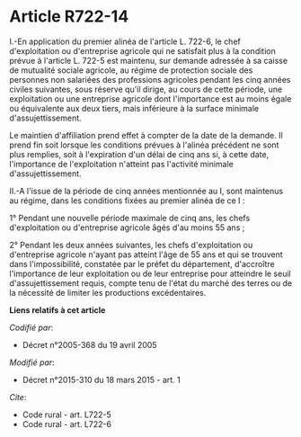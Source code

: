 # Article R722-14

I.-En application du premier alinéa de l'article L. 722-6, le chef d'exploitation ou d'entreprise agricole qui ne satisfait
plus à la condition prévue à l'article L. 722-5 est maintenu, sur demande adressée à sa caisse de mutualité sociale agricole,
au régime de protection sociale des personnes non salariées des professions agricoles pendant les cinq années civiles
suivantes, sous réserve qu'il dirige, au cours de cette période, une exploitation ou une entreprise agricole dont
l'importance est au moins égale ou équivalente aux deux tiers, mais inférieure à la surface minimale d'assujettissement. 

Le maintien d'affiliation prend effet à compter de la date de la demande. Il prend fin soit lorsque les conditions prévues à
l'alinéa précédent ne sont plus remplies, soit à l'expiration d'un délai de cinq ans si, à cette date, l'importance de
l'exploitation n'atteint pas l'activité minimale d'assujettissement. 

II.-A l'issue de la période de cinq années mentionnée au I, sont maintenus au régime, dans les conditions fixées au premier
alinéa de ce I : 

1° Pendant une nouvelle période maximale de cinq ans, les chefs d'exploitation ou d'entreprise agricole âgés d'au moins 55
ans ; 

2° Pendant les deux années suivantes, les chefs d'exploitation ou d'entreprise agricole n'ayant pas atteint l'âge de 55 ans
et qui se trouvent dans l'impossibilité, constatée par le préfet du département, d'accroître l'importance de leur
exploitation ou de leur entreprise pour atteindre le seuil d'assujettissement requis, compte tenu de l'état du marché des
terres ou de la nécessité de limiter les productions excédentaires.

**Liens relatifs à cet article**

_Codifié par_:

  - Décret n°2005-368 du 19 avril 2005

_Modifié par_:

  - Décret n°2015-310 du 18 mars 2015 - art. 1

_Cite_:

  - Code rural - art. L722-5
  - Code rural - art. L722-6
